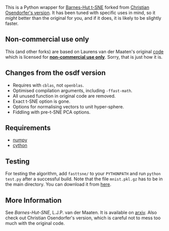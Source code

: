This is a Python wrapper for [Barnes-Hut
t-SNE](http://homepage.tudelft.nl/19j49/t-SNE.html) forked from
[Christian Osendorfer's version](https://github.com/osdf/py_bh_tsne).
It has been tuned with specific uses in mind, so it *might* better
than the original for you, and if it does, it is likely to be slightly
faster.


Non-commercial use only
-----------------------

This (and other forks) are based on Laurens van der Maaten's original
[code](http://homepage.tudelft.nl/19j49/t-SNE.html) which is licensed
for **[non-commercial use only](fasttsne/orig-lvdm/Readme.txt)**.
Sorry, that is just how it is.


Changes from the osdf version
-----------------------------

* Requires with `cblas`, not `openblas`.
* Optimised compilation arguments, including `-ffast-math`.
* All unused function in original code are removed.
* Exact t-SNE option is gone.
* Options for normalising vectors to unit hyper-sphere.
* Fiddling with pre-t-SNE PCA options.

Requirements
------------

* [numpy](numpy.scipy.org)
* [cython](cython.org)


Testing
-------

For testing the algorithm, add ```fasttsne/``` to your
```PYTHONPATH``` and run ```python test.py``` after a successful
build. Note that the file ```mnist.pkl.gz``` has to be in the main
directory. You can download it from
[here](http://deeplearning.net/data/mnist/mnist.pkl.gz).


More Information
----------------

See *Barnes-Hut-SNE*, L.J.P. van der Maaten. It is available on
[arxiv](http://arxiv.org/abs/1301.3342). Also check out Christian
Osendorfer's version, which is careful not to mess too much with the
original code.
